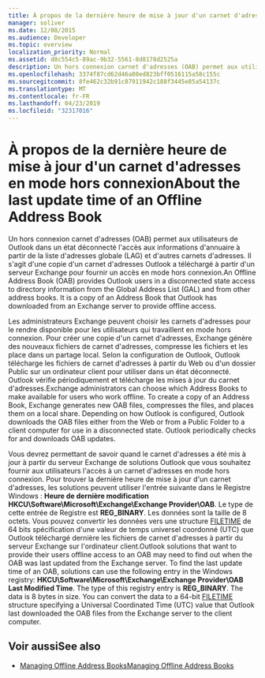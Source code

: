 ```yaml
---
title: À propos de la dernière heure de mise à jour d'un carnet d'adresses en mode hors connexion
manager: soliver
ms.date: 12/08/2015
ms.audience: Developer
ms.topic: overview
localization_priority: Normal
ms.assetid: d8c554c5-89ac-9b32-5561-8d8178d2525a
description: Un hors connexion carnet d'adresses (OAB) permet aux utilisateurs de Outlook dans un état déconnecté l'accès aux informations d'annuaire à partir de la liste d'adresses globale (LAG) et d'autres carnets d'adresses.
ms.openlocfilehash: 3374f87cd62d46a80ed823bff0516115a58c155c
ms.sourcegitcommit: 8fe462c32b91c87911942c188f3445e85a54137c
ms.translationtype: MT
ms.contentlocale: fr-FR
ms.lasthandoff: 04/23/2019
ms.locfileid: "32317016"
---
```

# <a name="about-the-last-update-time-of-an-offline-address-book"></a><span data-ttu-id="ea6bd-103">À propos de la dernière heure de mise à jour d'un carnet d'adresses en mode hors connexion</span><span class="sxs-lookup"><span data-stu-id="ea6bd-103">About the last update time of an Offline Address Book</span></span>

<span data-ttu-id="ea6bd-p101">Un hors connexion carnet d'adresses (OAB) permet aux utilisateurs de Outlook dans un état déconnecté l'accès aux informations d'annuaire à partir de la liste d'adresses globale (LAG) et d'autres carnets d'adresses. Il s'agit d'une copie d'un carnet d'adresses Outlook a téléchargé à partir d'un serveur Exchange pour fournir un accès en mode hors connexion.</span><span class="sxs-lookup"><span data-stu-id="ea6bd-p101">An Offline Address Book (OAB) provides Outlook users in a disconnected state access to directory information from the Global Address List (GAL) and from other address books. It is a copy of an Address Book that Outlook has downloaded from an Exchange server to provide offline access.</span></span>
  
<span data-ttu-id="ea6bd-p102">Les administrateurs Exchange peuvent choisir les carnets d'adresses pour le rendre disponible pour les utilisateurs qui travaillent en mode hors connexion. Pour créer une copie d'un carnet d'adresses, Exchange génère des nouveaux fichiers de carnet d'adresses, compresse les fichiers et les place dans un partage local. Selon la configuration de Outlook, Outlook télécharge les fichiers de carnet d'adresses à partir du Web ou d'un dossier Public sur un ordinateur client pour utiliser dans un état déconnecté. Outlook vérifie périodiquement et télécharge les mises à jour du carnet d'adresses.</span><span class="sxs-lookup"><span data-stu-id="ea6bd-p102">Exchange administrators can choose which Address Books to make available for users who work offline. To create a copy of an Address Book, Exchange generates new OAB files, compresses the files, and places them on a local share. Depending on how Outlook is configured, Outlook downloads the OAB files either from the Web or from a Public Folder to a client computer for use in a disconnected state. Outlook periodically checks for and downloads OAB updates.</span></span>
  
<span data-ttu-id="ea6bd-p103">Vous devrez permettant de savoir quand le carnet d'adresses a été mis à jour à partir du serveur Exchange de solutions Outlook que vous souhaitez fournir aux utilisateurs l'accès à un carnet d'adresses en mode hors connexion. Pour trouver la dernière heure de mise à jour d'un carnet d'adresses, les solutions peuvent utiliser l'entrée suivante dans le Registre Windows : **Heure de dernière modification HKCU\Software\Microsoft\Exchange\Exchange Provider\OAB**. Le type de cette entrée de Registre est **REG_BINARY**. Les données sont la taille de 8 octets. Vous pouvez convertir les données vers une structure [FILETIME](https://msdn.microsoft.com/library/9baf8a0e-59e3-4fbd-9616-2ec9161520d1%28Office.15%29.aspx) de 64 bits spécification d'une valeur de temps universel coordonné (UTC) que Outlook téléchargé dernière les fichiers de carnet d'adresses à partir du serveur Exchange sur l'ordinateur client.</span><span class="sxs-lookup"><span data-stu-id="ea6bd-p103">Outlook solutions that want to provide their users offline access to an OAB may need to find out when the OAB was last updated from the Exchange server. To find the last update time of an OAB, solutions can use the following entry in the Windows registry: **HKCU\Software\Microsoft\Exchange\Exchange Provider\OAB Last Modified Time**. The type of this registry entry is **REG_BINARY**. The data is 8 bytes in size. You can convert the data to a 64-bit [FILETIME](https://msdn.microsoft.com/library/9baf8a0e-59e3-4fbd-9616-2ec9161520d1%28Office.15%29.aspx) structure specifying a Universal Coordinated Time (UTC) value that Outlook last downloaded the OAB files from the Exchange server to the client computer.</span></span> 
  
## <a name="see-also"></a><span data-ttu-id="ea6bd-115">Voir aussi</span><span class="sxs-lookup"><span data-stu-id="ea6bd-115">See also</span></span>

- [<span data-ttu-id="ea6bd-116">Managing Offline Address Books</span><span class="sxs-lookup"><span data-stu-id="ea6bd-116">Managing Offline Address Books</span></span>](https://msdn.microsoft.com/library/b7f26eca-b93b-4834-ba50-11febdefbb18.aspx)

